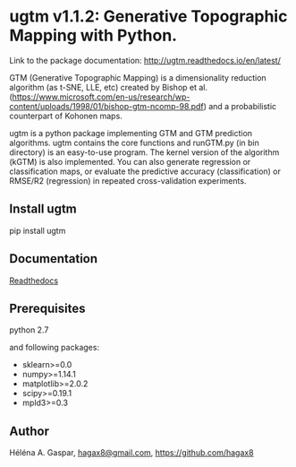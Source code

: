 # ugtm v1.1.2: Generative Topographic Mapping with Python.

Link to the package documentation: http://ugtm.readthedocs.io/en/latest/

GTM (Generative Topographic Mapping) is a dimensionality reduction algorithm (as t-SNE, LLE, etc) created by Bishop et al. (https://www.microsoft.com/en-us/research/wp-content/uploads/1998/01/bishop-gtm-ncomp-98.pdf) and a probabilistic counterpart of Kohonen maps.

ugtm is a python package implementing GTM and GTM prediction algorithms. ugtm contains the core functions and runGTM.py (in bin directory) is an easy-to-use program. The kernel version of the algorithm (kGTM) is also implemented. You can also generate regression or classification maps, or evaluate the predictive accuracy (classification) or RMSE/R2 (regression) in repeated cross-validation experiments.

## Install ugtm

pip install ugtm

## Documentation

[Readthedocs](http://ugtm.readthedocs.io/en/latest/)


## Prerequisites
python 2.7

and following packages:
- sklearn>=0.0
- numpy>=1.14.1 
- matplotlib>=2.0.2
- scipy>=0.19.1
- mpld3>=0.3


## Author

Héléna A. Gaspar, hagax8@gmail.com, https://github.com/hagax8


